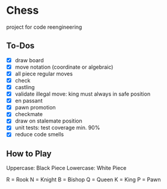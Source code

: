 # Chess
project for code reengineering

## To-Dos

- [X] draw board
- [X] move notation (coordinate or algebraic)
- [X] all piece regular moves
- [X] check
- [X] castling
- [X] validate illegal move: king must always in safe position
- [X] en passant
- [X] pawn promotion
- [X] checkmate
- [x] draw on stalemate position
- [x] unit tests: test coverage min. 90%
- [x] reduce code smells

## How to Play
Uppercase: Black Piece
Lowercase: White Piece

R = Rook
N = Knight
B = Bishop
Q = Queen
K = King
P = Pawn
